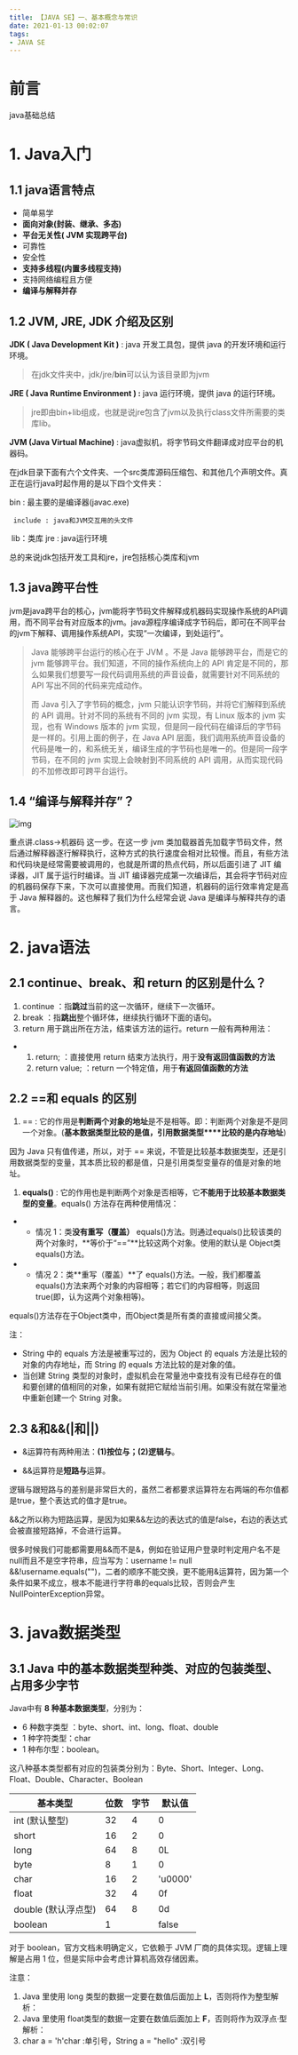 ```yaml
---
title: 【JAVA SE】一、基本概念与常识
date: 2021-01-13 00:02:07
tags: 	
- JAVA SE
---
```


# 前言

java基础总结





<!-- more -->

# **1. Java入门**

## **1.1 java语言特点**

- 简单易学
- **面向对象(封装、继承、多态)**
- **平台无关性( JVM 实现跨平台)**
- 可靠性
- 安全性
- **支持多线程(内置多线程支持)**
- 支持网络编程且方便
- **编译与解释并存**



## **1.2 JVM, JRE, JDK 介绍及区别**

**JDK ( Java Development Kit )** : java 开发工具包，提供 java 的开发环境和运行环境。

> 在jdk文件夹中，jdk/jre/**bin**可以认为该目录即为jvm

**JRE ( Java Runtime Environment ) :** java 运行环境，提供 java 的运行环境。

> jre即由bin+lib组成，也就是说jre包含了jvm以及执行class文件所需要的类库lib。

**JVM (Java Virtual Machine)** : java虚拟机，将字节码文件翻译成对应平台的机器码。

在jdk目录下面有六个文件夹、一个src类库源码压缩包、和其他几个声明文件。真正在运行java时起作用的是以下四个文件夹：

bin : 最主要的是编译器(javac.exe)  

  	 include : java和JVM交互用的头文件    

​	 lib：类库  	   jre : java运行环境

总的来说jdk包括开发工具和jre，jre包括核心类库和jvm



## **1.3 java跨平台性**

jvm是java跨平台的核心，jvm能将字节码文件解释成机器码实现操作系统的API调用，而不同平台有对应版本的jvm。java源程序编译成字节码后，即可在不同平台的jvm下解释、调用操作系统API，实现“一次编译，到处运行”。

> Java 能够跨平台运行的核心在于 JVM 。不是 Java 能够跨平台，而是它的 jvm 能够跨平台。我们知道，不同的操作系统向上的 API 肯定是不同的，那么如果我们想要写一段代码调用系统的声音设备，就需要针对不同系统的 API 写出不同的代码来完成动作。
>
> 而 Java 引入了字节码的概念，jvm 只能认识字节码，并将它们解释到系统的 API 调用。针对不同的系统有不同的 jvm 实现，有 Linux 版本的 jvm 实现，也有 Windows 版本的 jvm 实现，但是同一段代码在编译后的字节码是一样的。引用上面的例子，在 Java API 层面，我们调用系统声音设备的代码是唯一的，和系统无关，编译生成的字节码也是唯一的。但是同一段字节码，在不同的 jvm 实现上会映射到不同系统的 API 调用，从而实现代码的不加修改即可跨平台运行。





## **1.4 “编译与解释并存”？**

![img](【JAVA-SE】一、基本概念与常识/7a716af0952.webp)

重点讲.class->机器码 这一步。在这一步 jvm 类加载器首先加载字节码文件，然后通过解释器逐行解释执行，这种方式的执行速度会相对比较慢。而且，有些方法和代码块是经常需要被调用的，也就是所谓的热点代码，所以后面引进了 JIT 编译器，JIT 属于运行时编译。当 JIT 编译器完成第一次编译后，其会将字节码对应的机器码保存下来，下次可以直接使用。而我们知道，机器码的运行效率肯定是高于 Java 解释器的。这也解释了我们为什么经常会说 Java 是编译与解释共存的语言。

# **2. java语法**

##  **2.1 continue、break、和 return 的区别是什么？**

1. continue ：指**跳过**当前的这一次循环，继续下一次循环。
2. break ：指**跳出**整个循环体，继续执行循环下面的语句。
3. return 用于跳出所在方法，结束该方法的运行。return 一般有两种用法：

- 1. return; ：直接使用 return 结束方法执行，用于**没有返回值函数的方法**
  2. return value; ：return 一个特定值，用于**有返回值函数的方法**

## **2.2  ==和 equals 的区别**

1. == : 它的作用是**判断两个对象的地址**是不是相等。即：判断两个对象是不是同一个对象。(**基本数据类型****比较的是值****，引用数据类型****比较的是内存地址**)

因为 Java 只有值传递，所以，对于 == 来说，不管是比较基本数据类型，还是引用数据类型的变量，其本质比较的都是值，只是引用类型变量存的值是对象的地址。

1. **equals()** : 它的作用也是判断两个对象是否相等，它**不能用于比较基本数据类型的变量**。equals() 方法存在两种使用情况：

- - 情况 1：类**没有重写（覆盖）** equals()方法。则通过equals()比较该类的两个对象时，**等价于“==”**比较这两个对象。使用的默认是 Object类equals()方法。

- - 情况 2：类**重写（覆盖）**了 equals()方法。一般，我们都覆盖 equals()方法来两个对象的内容相等；若它们的内容相等，则返回 true(即，认为这两个对象相等)。

equals()方法存在于Object类中，而Object类是所有类的直接或间接父类。

注：

- String 中的 equals 方法是被重写过的，因为 Object 的 equals 方法是比较的对象的内存地址，而 String 的 equals 方法比较的是对象的值。
- 当创建 String 类型的对象时，虚拟机会在常量池中查找有没有已经存在的值和要创建的值相同的对象，如果有就把它赋给当前引用。如果没有就在常量池中重新创建一个 String 对象。

## **2.3 &和&&(|和||)**

- &运算符有两种用法：**(1)按位与；(2)逻辑与**。

- &&运算符是**短路与**运算。

逻辑与跟短路与的差别是非常巨大的，虽然二者都要求运算符左右两端的布尔值都是true，整个表达式的值才是true。

&&之所以称为短路运算，是因为如果&&左边的表达式的值是false，右边的表达式会被直接短路掉，不会进行运算。

很多时候我们可能都需要用&&而不是&，例如在验证用户登录时判定用户名不是null而且不是空字符串，应当写为：username != null &&!username.equals("")，二者的顺序不能交换，更不能用&运算符，因为第一个条件如果不成立，根本不能进行字符串的equals比较，否则会产生NullPointerException异常。

# **3. java数据类型**

## **3.1 Java 中的基本数据类型种类、对应的包装类型、占用多少字节**

Java中有 **8 种基本数据类型**，分别为：

- 6 种数字类型 ：byte、short、int、long、float、double
- 1 种字符类型：char
- 1 种布尔型：boolean。

这八种基本类型都有对应的包装类分别为：Byte、Short、Integer、Long、Float、Double、Character、Boolean

| 基本类型            | 位数 | 字节 | 默认值  |
| ------------------- | ---- | ---- | ------- |
| int (默认整型)      | 32   | 4    | 0       |
| short               | 16   | 2    | 0       |
| long                | 64   | 8    | 0L      |
| byte                | 8    | 1    | 0       |
| char                | 16   | 2    | 'u0000' |
| float               | 32   | 4    | 0f      |
| double (默认浮点型) | 64   | 8    | 0d      |
| boolean             | 1    |      | false   |

对于 boolean，官方文档未明确定义，它依赖于 JVM 厂商的具体实现。逻辑上理解是占用 1 位，但是实际中会考虑计算机高效存储因素。

注意：

1. Java 里使用 long 类型的数据一定要在数值后面加上 **L**，否则将作为整型解析：
2. Java 里使用 float类型的数据一定要在数值后面加上 **F**，否则将作为双浮点·型解析：
3. char a = 'h'char :单引号，String a = "hello" :双引号